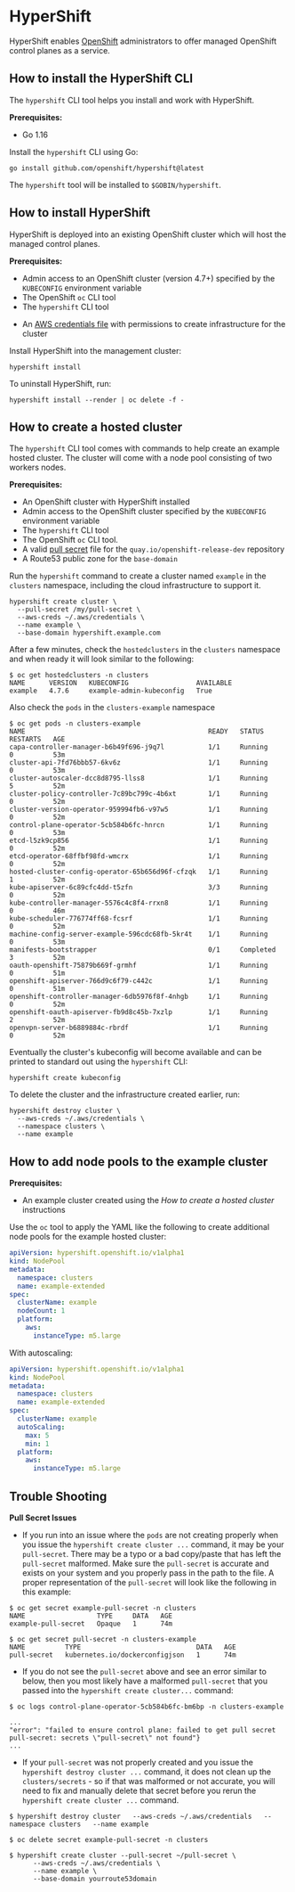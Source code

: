 # HyperShift

HyperShift enables [OpenShift](https://openshift.io/) administrators to offer managed OpenShift control planes as a service.

## How to install the HyperShift CLI

The `hypershift` CLI tool helps you install and work with HyperShift.

**Prerequisites:**

* Go 1.16

Install the `hypershift` CLI using Go:

```shell
go install github.com/openshift/hypershift@latest
```

The `hypershift` tool will be installed to `$GOBIN/hypershift`.


## How to install HyperShift

HyperShift is deployed into an existing OpenShift cluster which will host the managed control planes.

**Prerequisites:**

* Admin access to an OpenShift cluster (version 4.7+) specified by the `KUBECONFIG` environment variable
* The OpenShift `oc` CLI tool
* The `hypershift` CLI tool
- An [AWS credentials file](https://docs.aws.amazon.com/cli/latest/userguide/cli-configure-files.html) with permissions to create infrastructure for the cluster

Install HyperShift into the management cluster:

```shell
hypershift install
```

To uninstall HyperShift, run:

```shell
hypershift install --render | oc delete -f -
```

## How to create a hosted cluster

The `hypershift` CLI tool comes with commands to help create an example hosted cluster. The cluster will come with a node pool consisting of two workers nodes.

**Prerequisites:**

- An OpenShift cluster with HyperShift installed
- Admin access to the OpenShift cluster specified by the `KUBECONFIG` environment variable
- The `hypershift` CLI tool
- The OpenShift `oc` CLI tool.
- A valid [pull secret](https://cloud.redhat.com/openshift/install/aws/installer-provisioned) file for the `quay.io/openshift-release-dev` repository
- A Route53 public zone for the `base-domain`

Run the `hypershift` command to create a cluster named `example` in the `clusters`
namespace, including the cloud infrastructure to support it.

```shell
hypershift create cluster \
  --pull-secret /my/pull-secret \
  --aws-creds ~/.aws/credentials \
  --name example \
  --base-domain hypershift.example.com
```

After a few minutes, check the `hostedclusters` in the `clusters` namespace and when ready it will look similar to
the following:

```shell
$ oc get hostedclusters -n clusters
NAME      VERSION   KUBECONFIG                 AVAILABLE
example   4.7.6     example-admin-kubeconfig   True
```

Also check the `pods` in the `clusters-example` namespace 

```shell
$ oc get pods -n clusters-example
NAME                                              READY   STATUS      RESTARTS   AGE
capa-controller-manager-b6b49f696-j9q7l           1/1     Running     0          53m
cluster-api-7fd76bbb57-6kv6z                      1/1     Running     0          53m
cluster-autoscaler-dcc8d8795-llss8                1/1     Running     5          52m
cluster-policy-controller-7c89bc799c-4b6xt        1/1     Running     0          52m
cluster-version-operator-959994fb6-v97w5          1/1     Running     0          52m
control-plane-operator-5cb584b6fc-hnrcn           1/1     Running     0          53m
etcd-l5zk9cp856                                   1/1     Running     0          52m
etcd-operator-68ffbf98fd-wmcrx                    1/1     Running     0          52m
hosted-cluster-config-operator-65b656d96f-cfzqk   1/1     Running     1          52m
kube-apiserver-6c89cfc4dd-t5zfn                   3/3     Running     0          52m
kube-controller-manager-5576c4c8f4-rrxn8          1/1     Running     0          46m
kube-scheduler-776774ff68-fcsrf                   1/1     Running     0          52m
machine-config-server-example-596cdc68fb-5kr4t    1/1     Running     0          53m
manifests-bootstrapper                            0/1     Completed   3          52m
oauth-openshift-75879b669f-grmhf                  1/1     Running     0          51m
openshift-apiserver-766d9c6f79-c442c              1/1     Running     0          51m
openshift-controller-manager-6db5976f8f-4nhgb     1/1     Running     0          52m
openshift-oauth-apiserver-fb9d8c45b-7xzlp         1/1     Running     2          52m
openvpn-server-b6889884c-rbrdf                    1/1     Running     0          52m
```


Eventually the cluster's kubeconfig will become available and can be printed to
standard out using the `hypershift` CLI:

```shell
hypershift create kubeconfig
```

To delete the cluster and the infrastructure created earlier, run:

```shell
hypershift destroy cluster \
  --aws-creds ~/.aws/credentials \
  --namespace clusters \
  --name example
```

## How to add node pools to the example cluster

**Prerequisites:**

- An example cluster created using the _How to create a hosted cluster_ instructions

Use the `oc` tool to apply the YAML like the following to create additional node pools for the example hosted cluster:

```yaml
apiVersion: hypershift.openshift.io/v1alpha1
kind: NodePool
metadata:
  namespace: clusters
  name: example-extended
spec:
  clusterName: example
  nodeCount: 1
  platform:
    aws:
      instanceType: m5.large
```

With autoscaling:

```yaml
apiVersion: hypershift.openshift.io/v1alpha1
kind: NodePool
metadata:
  namespace: clusters
  name: example-extended
spec:
  clusterName: example
  autoScaling:
    max: 5
    min: 1
  platform:
    aws:
      instanceType: m5.large
```
## Trouble Shooting

**Pull Secret Issues**

- If you run into an issue where the `pods` are not creating properly when you 
issue the `hypershift create cluster ...` command, it may be your `pull-secret`. There may be a 
typo or a bad copy/paste that has left the `pull-secret` malformed. Make sure the `pull-secret` is accurate and exists 
on your system and you properly pass in the path to the file. A proper representation of the `pull-secret` 
will look like the following in this example:

```shell
$ oc get secret example-pull-secret -n clusters
NAME                  TYPE     DATA   AGE
example-pull-secret   Opaque   1      74m

$ oc get secret pull-secret -n clusters-example
NAME          TYPE                             DATA   AGE
pull-secret   kubernetes.io/dockerconfigjson   1      74m

```

- If you do not see the `pull-secret` above and see an error similar to below, then you most likely have a malformed
`pull-secret` that you passed into the `hypershift create cluster...` command:

```shell
$ oc logs control-plane-operator-5cb584b6fc-bm6bp -n clusters-example

...
"error": "failed to ensure control plane: failed to get pull secret pull-secret: secrets \"pull-secret\" not found"}
...
```

- If your `pull-secret` was not properly created and you issue the `hypershift destroy cluster ...` command, it does not
clean up the `clusters/secrets` - so if that was malformed or not accurate, you will need to fix and manually delete
that secret before you rerun the `hypershift create cluster ...` command.

```shell
$ hypershift destroy cluster   --aws-creds ~/.aws/credentials   --namespace clusters   --name example

$ oc delete secret example-pull-secret -n clusters

$ hypershift create cluster --pull-secret ~/pull-secret \ 
      --aws-creds ~/.aws/credentials \ 
      --name example \  
      --base-domain yourroute53domain

```